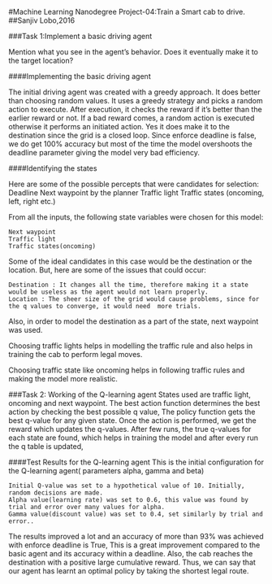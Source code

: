 #Machine Learning Nanodegree Project-04:Train a Smart cab to drive.
##Sanjiv Lobo,2016


###Task 1:Implement a basic driving agent

Mention what you see in the agent’s behavior. Does it eventually make it to the target location?

####Implementing the basic driving agent

The initial driving agent was created with a greedy approach. It does better than choosing random values. It uses a greedy strategy and picks a random action to execute. After execution, it checks the reward if it’s better than the earlier reward or not. If a bad reward comes, a random action is executed otherwise it performs an initiated action. 
Yes it does make it to the destination since the grid is a closed loop.
Since enforce deadline is false, we do get 100% accuracy but most of the time the model overshoots the deadline parameter giving the model very bad efficiency.

####Identifying the states

Here are some of the possible percepts that were candidates for selection:
    Deadline
    Next waypoint by the planner
    Traffic light
    Traffic states (oncoming, left, right etc.)

From all the inputs, the following state variables were chosen for this model:

    Next waypoint
    Traffic light
    Traffic states(oncoming)


Some of the ideal candidates in this case would be the destination or the location. But, here are some of the issues that could occur:

    Destination : It changes all the time, therefore making it a state would be useless as the agent would not learn properly.
    Location : The sheer size of the grid would cause problems, since for the q values to converge, it would need  more trials.

Also, in order to model the destination as a part of the state, next waypoint was used.
  
Choosing traffic lights helps in modelling the traffic rule and also helps in training the cab to perform legal moves.

Choosing traffic state like oncoming helps in following traffic rules and making the model more realistic.


###Task 2: Working of the Q-learning agent
States used are traffic light, oncoming and next waypoint.
The best action function determines the best action by checking the best possible q value,
The policy function gets  the best q-value for any given state. Once the action is performed, we get the reward which updates the q-values. After few runs, the true q-values for each state are found, which helps in training the model  and after every run the q table is updated,

####Test Results for the Q-learning agent
This is the initial configuration for the Q-learning agent( parameters alpha, gamma and beta)

    Initial Q-value was set to a hypothetical value of 10. Initially, random decisions are made.
    Alpha value(learning rate) was set to 0.6, this value was found by trial and error over many values for alpha.
    Gamma value(discount value) was set to 0.4, set similarly by trial and error..

The results improved a lot and an accuracy of more than 93% was achieved with enforce deadline is True, This is a great improvement compared to the basic agent and its accuracy within a deadline.
Also, the cab reaches the destination with a positive large cumulative reward.
Thus, we can say that our agent has learnt an optimal policy by taking the shortest legal route.
